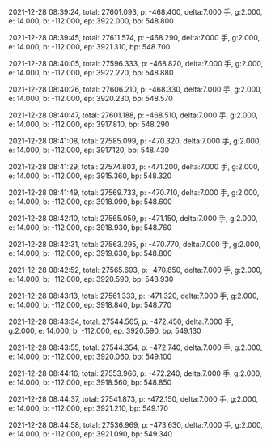 2021-12-28 08:39:24, total: 27601.093, p: -468.400, delta:7.000 手, g:2.000, e: 14.000, b: -112.000, ep: 3922.000, bp: 548.800

2021-12-28 08:39:45, total: 27611.574, p: -468.290, delta:7.000 手, g:2.000, e: 14.000, b: -112.000, ep: 3921.310, bp: 548.700

2021-12-28 08:40:05, total: 27596.333, p: -468.820, delta:7.000 手, g:2.000, e: 14.000, b: -112.000, ep: 3922.220, bp: 548.880

2021-12-28 08:40:26, total: 27606.210, p: -468.330, delta:7.000 手, g:2.000, e: 14.000, b: -112.000, ep: 3920.230, bp: 548.570

2021-12-28 08:40:47, total: 27601.188, p: -468.510, delta:7.000 手, g:2.000, e: 14.000, b: -112.000, ep: 3917.810, bp: 548.290

2021-12-28 08:41:08, total: 27585.099, p: -470.320, delta:7.000 手, g:2.000, e: 14.000, b: -112.000, ep: 3917.120, bp: 548.430

2021-12-28 08:41:29, total: 27574.803, p: -471.200, delta:7.000 手, g:2.000, e: 14.000, b: -112.000, ep: 3915.360, bp: 548.320

2021-12-28 08:41:49, total: 27569.733, p: -470.710, delta:7.000 手, g:2.000, e: 14.000, b: -112.000, ep: 3918.090, bp: 548.600

2021-12-28 08:42:10, total: 27565.059, p: -471.150, delta:7.000 手, g:2.000, e: 14.000, b: -112.000, ep: 3918.930, bp: 548.760

2021-12-28 08:42:31, total: 27563.295, p: -470.770, delta:7.000 手, g:2.000, e: 14.000, b: -112.000, ep: 3919.630, bp: 548.800

2021-12-28 08:42:52, total: 27565.693, p: -470.850, delta:7.000 手, g:2.000, e: 14.000, b: -112.000, ep: 3920.590, bp: 548.930

2021-12-28 08:43:13, total: 27561.333, p: -471.320, delta:7.000 手, g:2.000, e: 14.000, b: -112.000, ep: 3918.840, bp: 548.770

2021-12-28 08:43:34, total: 27544.505, p: -472.450, delta:7.000 手, g:2.000, e: 14.000, b: -112.000, ep: 3920.590, bp: 549.130

2021-12-28 08:43:55, total: 27544.354, p: -472.740, delta:7.000 手, g:2.000, e: 14.000, b: -112.000, ep: 3920.060, bp: 549.100

2021-12-28 08:44:16, total: 27553.966, p: -472.240, delta:7.000 手, g:2.000, e: 14.000, b: -112.000, ep: 3918.560, bp: 548.850

2021-12-28 08:44:37, total: 27541.873, p: -472.150, delta:7.000 手, g:2.000, e: 14.000, b: -112.000, ep: 3921.210, bp: 549.170

2021-12-28 08:44:58, total: 27536.969, p: -473.630, delta:7.000 手, g:2.000, e: 14.000, b: -112.000, ep: 3921.090, bp: 549.340